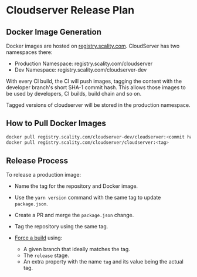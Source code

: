 # Cloudserver Release Plan

## Docker Image Generation

Docker images are hosted on [registry.scality.com](registry.scality.com).
CloudServer has two namespaces there:

* Production Namespace: registry.scality.com/cloudserver
* Dev Namespace: registry.scality.com/cloudserver-dev

With every CI build, the CI will push images, tagging the
content with the developer branch's short SHA-1 commit hash.
This allows those images to be used by developers, CI builds,
build chain and so on.

Tagged versions of cloudserver will be stored in the production namespace.

## How to Pull Docker Images

```sh
docker pull registry.scality.com/cloudserver-dev/cloudserver:<commit hash>
docker pull registry.scality.com/cloudserver/cloudserver:<tag>
```

## Release Process

To release a production image:

* Name the tag for the repository and Docker image.

* Use the `yarn version` command with the same tag to update `package.json`.

* Create a PR and merge the `package.json` change.

* Tag the repository using the same tag.

* [Force a build] using:
  * A given branch that ideally matches the tag.
  * The `release` stage.
  * An extra property with the name `tag` and its value being the actual tag.

[Force a build]:
https://eve.devsca.com/github/scality/cloudserver/#/builders/bootstrap/force/force
